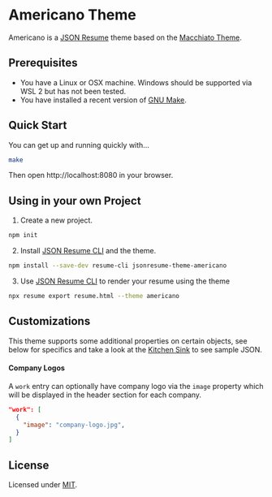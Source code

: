 # Americano Theme

Americano is a [JSON Resume](https://jsonresume.org/) theme based on the [Macchiato Theme](https://github.com/biosan/jsonresume-theme-macchiato).

## Prerequisites

* You have a Linux or OSX machine. Windows should be supported via WSL 2 but has not been tested.
* You have installed a recent version of [GNU Make](https://www.gnu.org/software/make/).

## Quick Start

You can get up and running quickly with...

```sh
make
```

Then open http://localhost:8080 in your browser.

## Using in your own Project

1. Create a new project.
  ```sh
  npm init
  ```

2. Install [JSON Resume CLI](https://jsonresume.org/) and the theme.
  ```sh
  npm install --save-dev resume-cli jsonresume-theme-americano
  ```

3. Use [JSON Resume CLI](https://jsonresume.org/) to render your resume using the theme
  ```sh
  npx resume export resume.html --theme americano
  ```

## Customizations

This theme supports some additional properties on certain objects, see below for specifics and take a look at the [Kitchen Sink](./test/kitchen-sink.json) to see sample JSON. 

#### Company Logos

A `work` entry can optionally have company logo via the `image` property which will be displayed in the header section for each company.

```json
"work": [
  {
    "image": "company-logo.jpg",
  }
]
```

## License

Licensed under [MIT](https://choosealicense.com/licenses/mit/).

